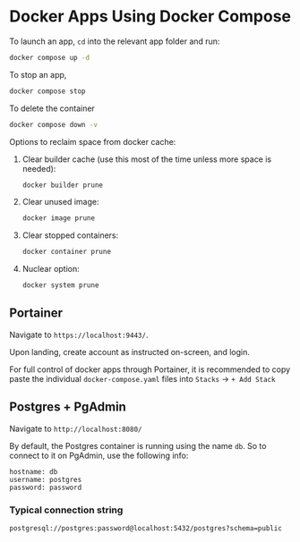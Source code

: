 # Docker Apps Using Docker Compose

To launch an app, `cd` into the relevant app folder and run:

```bash
docker compose up -d
```

To stop an app,

```bash
docker compose stop
```

To delete the container

```bash
docker compose down -v
```

Options to reclaim space from docker cache:

1. Clear builder cache (use this most of the time unless more space is needed):

   ```bash
   docker builder prune
   ```

2. Clear unused image:

   ```bash
   docker image prune
   ```

3. Clear stopped containers:

   ```bash
   docker container prune
   ```

4. Nuclear option:

   ```bash
   docker system prune
   ```

## Portainer

Navigate to `https://localhost:9443/`.

Upon landing, create account as instructed on-screen, and login.

For full control of docker apps through Portainer, it is recommended to copy paste the individual `docker-compose.yaml` files into `Stacks` -> `+ Add Stack`

## Postgres + PgAdmin

Navigate to `http://localhost:8080/`

By default, the Postgres container is running using the name `db`. So to connect to it on PgAdmin, use the following info:

```props
hostname: db
username: postgres
password: password
```

### Typical connection string

`postgresql://postgres:password@localhost:5432/postgres?schema=public`
